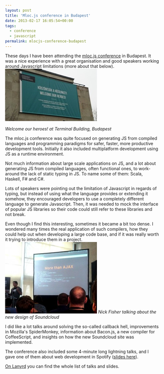 ```yaml
---
layout: post
title: 'Mloc.js conference in Budapest'
date: 2013-02-17 16:05:54+00:00
tags:
  - conference
  - javascript
permalink: mlocjs-conference-budapest
---
```


These days I have been attending the [mloc.js conference](http://mloc-js.com/) in Budapest. It was a nice experience with a great organisation and good speakers working around Javascript limitations (more about that below).
![Welcome our heroes! at Terminal Building, Budapest](/assets/images/posts/design-terminal-welcome-heroes-300x171.jpg)

_Welcome our heroes! at Terminal Building, Budapest_

<!-- more -->
The mloc.js conference was quite focused on generating JS from compiled languages and programming paradigms for safer, faster, more productive development tools. Initially it also included multiplatform development using JS as a runtime environment.

Not much information about large scale applications on JS, and a lot about generating JS from compiled languages, often functional ones, to work-around the lack of static typing in JS. To name some of them: Scala, Haskell, F# and C#.

Lots of speakers were pointing out the limitation of Javascript in regards of typing, but instead of using what the language provides or extending it somehow, they encouraged developers to use a completely different language to generate Javascript. Then, it was needed to mock the interface of popular JS libraries so their code could still refer to these libraries and not break.

Even though I find this interesting, sometimes it became a bit too dense. I wondered many times the real application of such compilers, how they could help out when developing a large code base, and if it was really worth it trying to introduce them in a project.
[![Nick Fisher talking about the new design of Soundcloud](/assets/images/posts/nick-fisher-soundcloud-300x234.jpg)](/assets/images/posts/nick-fisher-soundcloud.jpg)
_Nick Fisher talking about the new design of Soundcloud_

I did like a lot talks around solving the so-called callback hell, improvements in Mozilla's SpiderMonkey, information about Bacon.js, a new compiler for CoffeeScript, and insights on how the new Soundcloud site was implemented.

The conference also included some 4-minute long lightning talks, and I gave one of them about web development in Spotify ([slides here](https://speakerdeck.com/jmperez/x-platform-web-dev-in-spotify)).

[On Lanyrd](http://lanyrd.com/2013/mlocjs/) you can find the whole list of talks and slides.
